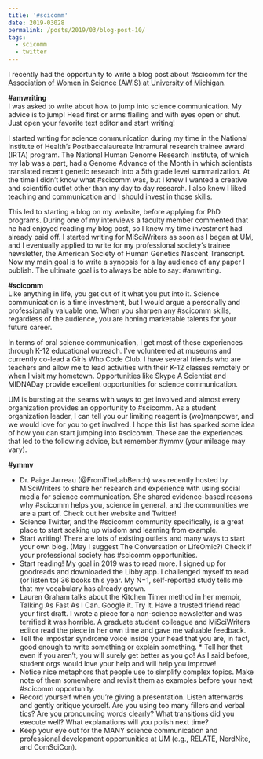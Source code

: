 ```yaml
---
title: '#scicomm'
date: 2019-03028
permalink: /posts/2019/03/blog-post-10/
tags:
  - scicomm
  - twitter
---
```


I recently had the opportunity to write a blog post about #scicomm for the [Association of Women in Science (AWIS) at University of Michigan](https://michiganawis.wordpress.com/2019/03/26/add-scicomm-to-your-self-advocacy-toolkit/).

**#amwriting**  
I was asked to write about how to jump into science communication. My advice is to jump! Head first or arms flailing and with eyes open or shut. Just open your favorite text editor and start writing!

I started writing for science communication during my time in the National Institute of Health’s Postbaccalaureate Intramural research trainee award (IRTA) program. The National Human Genome Research Institute, of which my lab was a part, had a Genome Advance of the Month in which scientists translated recent genetic research into a 5th grade level summarization. At the time I didn’t know what #scicomm was, but I knew I wanted a creative and scientific outlet other than my day to day research. I also knew I liked teaching and communication and I should invest in those skills.  

This led to starting a blog on my website, before applying for PhD programs. During one of my interviews a faculty member commented that he had enjoyed reading my blog post, so I knew my time investment had already paid off. I started writing for MiSciWriters as soon as I began at UM, and I eventually applied to write for my professional society’s trainee newsletter, the American Society of Human Genetics Nascent Transcript. Now my main goal is to write a synopsis for a lay audience of any paper I publish. The ultimate goal is to always be able to say: #amwriting.  

**#scicomm**  
Like anything in life, you get out of it what you put into it. Science communication is a time investment, but I would argue a personally and professionally valuable one. When you sharpen any #scicomm skills, regardless of the audience, you are honing marketable talents for your future career.  

In terms of oral science communication, I get most of these experiences through K-12 educational outreach. I’ve volunteered at museums and currently co-lead a Girls Who Code Club. I have several friends who are teachers and allow me to lead activities with their K-12 classes remotely or when I visit my hometown. Opportunities like Skype A Scientist and MIDNADay provide excellent opportunities for science communication.  

UM is bursting at the seams with ways to get involved and almost every organization provides an opportunity to #scicomm. As a student organization leader, I can tell you our limiting reagent is (wo)manpower, and we would love for you to get involved. I hope this list has sparked some idea of how you can start jumping into #scicomm. These are the experiences that led to the following advice, but remember #ymmv (your mileage may vary).  

**#ymmv**  
* Dr. Paige Jarreau (@FromTheLabBench) was recently hosted by MiSciWriters to share her research and experience with using social media for science communication. She shared evidence-based reasons why #scicomm helps you, science in general, and the communities we are a part of. Check out her website and Twitter!
* Science Twitter, and the #scicomm community specifically, is a great place to start soaking up wisdom and learning from example.
* Start writing! There are lots of existing outlets and many ways to start your own blog. (May I suggest The Conversation or LifeOmic?) Check if your professional society has #scicomm opportunities.
* Start reading! My goal in 2019 was to read more. I signed up for goodreads and downloaded the Libby app. I challenged myself to read (or listen to) 36 books this year. My N=1, self-reported study tells me that my vocabulary has already grown.
* Lauren Graham talks about the Kitchen Timer method in her memoir, Talking As Fast As I Can. Google it. Try it.
Have a trusted friend read your first draft. I wrote a piece for a non-science newsletter and was terrified it was horrible. A graduate student colleague and MiSciWriters editor read the piece in her own time and gave me valuable feedback.
* Tell the imposter syndrome voice inside your head that you are, in fact, good enough to write something or explain something. * Tell her that even if you aren’t, you will surely get better as you go! As I said before, student orgs would love your help and will help you improve!
* Notice nice metaphors that people use to simplify complex topics. Make note of them somewhere and revisit them as examples before your next #scicomm opportunity.
* Record yourself when you’re giving a presentation. Listen afterwards and gently critique yourself. Are you using too many fillers and verbal tics? Are you pronouncing words clearly? What transitions did you execute well? What explanations will you polish next time?
* Keep your eye out for the MANY science communication and professional development opportunities at UM (e.g., RELATE, NerdNite, and ComSciCon).
